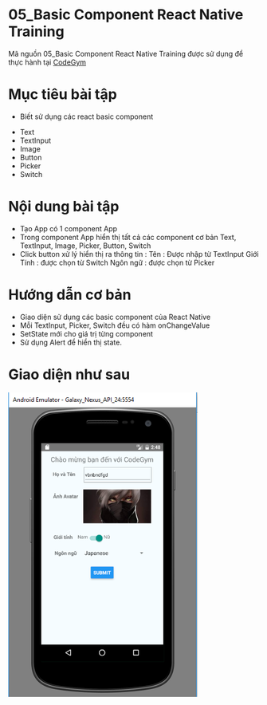 # 05_Basic Component React Native Training
Mã nguồn 05_Basic Component React Native Training được sử dụng để thực hành tại [CodeGym](https://codegym.vn)
# Mục tiêu bài tập
- Biết sử dụng các react basic component
+ Text
+ TextInput
+ Image
+ Button
+ Picker
+ Switch

# Nội dung bài tập
- Tạo App có 1 component App
- Trong component App hiển thị tất cả các component cơ bản
Text, TextInput, Image, Picker, Button, Switch 
- Click button xử lý hiển thị ra thông tin : 
    Tên : Được nhập từ TextInput
    Giới Tính : được chọn từ Switch
    Ngôn ngữ : được chọn từ Picker
    
# Hướng dẫn cơ bản
- Giao diện sử dụng các basic component của React Native
- Mỗi TextInput, Picker, Switch đều có hàm onChangeValue
- SetState mới cho giá trị từng component
- Sử dụng Alert để hiển thị state.

# Giao diện như sau
![alt](https://github.com/anhtbok92/05BasicComponentReactNativeTraining/blob/master/img/Ketqua.PNG)
